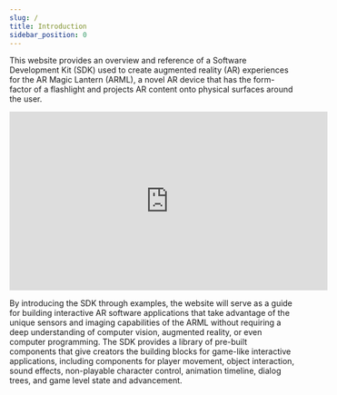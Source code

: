 ```yaml
---
slug: /
title: Introduction
sidebar_position: 0
---
```


This website provides an overview and reference of a Software Development Kit (SDK) used to create augmented reality (AR) experiences for the AR Magic Lantern (ARML), a novel AR device that has the form-factor of a flashlight and projects AR content onto physical surfaces around the user. 

<p><iframe width="560" height="315" src="https://www.youtube.com/embed/5iHA6xS8HfE?si=tn7O5EGjMpJnBZ_X" title="YouTube video player" frameborder="0" allow="accelerometer; autoplay; clipboard-write; encrypted-media; gyroscope; picture-in-picture; web-share" referrerpolicy="strict-origin-when-cross-origin" allowfullscreen></iframe></p>

By introducing the SDK through examples, the website will serve as a guide for building interactive AR software applications that take advantage of the unique sensors and imaging capabilities of the ARML without requiring a deep understanding of computer vision, augmented reality, or even computer programming. The SDK provides a library of pre-built components that give creators the building blocks for game-like interactive applications, including components for player movement, object interaction, sound effects, non-playable character control, animation timeline, dialog trees, and game level state and advancement.


